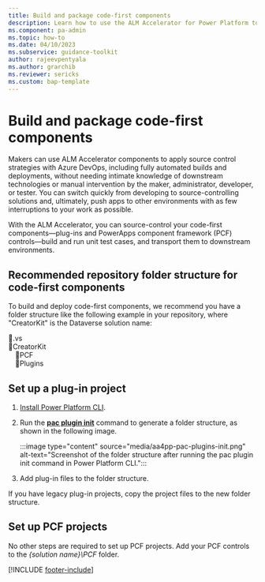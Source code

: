 ```yaml
---
title: Build and package code-first components
description: Learn how to use the ALM Accelerator for Power Platform to source control your code-first components, build and run unit test cases, and transport them to downstream environments.
ms.component: pa-admin
ms.topic: how-to
ms.date: 04/10/2023
ms.subservice: guidance-toolkit
author: rajeevpentyala
ms.author: grarchib
ms.reviewer: sericks
ms.custom: bap-template
---
```


# Build and package code-first components

Makers can use ALM Accelerator components to apply source control strategies with Azure DevOps, including fully automated builds and deployments, without needing intimate knowledge of downstream technologies or manual intervention by the maker, administrator, developer, or tester. You can switch quickly from developing to source-controlling solutions and, ultimately, push apps to other environments with as few interruptions to your work as possible.

With the ALM Accelerator, you can source-control your code-first components&mdash;plug-ins and PowerApps component framework (PCF) controls&mdash;build and run unit test cases, and transport them to downstream environments.

## Recommended repository folder structure for code-first components

To build and deploy code-first components, we recommend you have a folder structure like the following example in your repository, where "CreatorKit" is the Dataverse solution name:

📁.vs  
📂CreatorKit  
&emsp;📁PCF  
&emsp;📁Plugins

## Set up a plug-in project

1. [Install Power Platform CLI](/power-platform/developer/cli/introduction).

1. Run the [**pac plugin init**](/power-platform/developer/cli/reference/plugin) command to generate a folder structure, as shown in the following image.

   :::image type="content" source="media/aa4pp-pac-plugins-init.png" alt-text="Screenshot of the folder structure after running the pac plugin init command in Power Platform CLI.":::

1. Add plug-in files to the folder structure.

If you have legacy plug-in projects, copy the project files to the new folder structure.

## Set up PCF projects

No other steps are required to set up PCF projects. Add your PCF controls to the *{solution name}\PCF* folder.

[!INCLUDE [footer-include](../../includes/footer-banner.md)]
